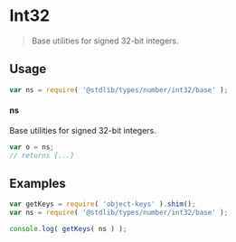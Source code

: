 # Int32

> Base utilities for signed 32-bit integers.

<section class="usage">

## Usage

```javascript
var ns = require( '@stdlib/types/number/int32/base' );
```

#### ns

Base utilities for signed 32-bit integers.

```javascript
var o = ns;
// returns {...}
```

</section>

<!-- /.usage -->

<section class="examples">

## Examples

<!-- TODO: better examples -->

```javascript
var getKeys = require( 'object-keys' ).shim();
var ns = require( '@stdlib/types/number/int32/base' );

console.log( getKeys( ns ) );
```

</section>

<!-- /.examples -->

<section class="links">

</section>

<!-- /.links -->
